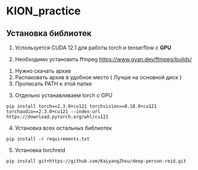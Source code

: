 # KION_practice
## Установка библиотек
1. Успользуется CUDA 12.1 для работы torch и tenserflow с **GPU**

2. Необходимо установить ffmpeg https://www.gyan.dev/ffmpeg/builds/

1) Нужно скачать архив
2) Распаковать архив в удобное место ( Лучше на основной диск )
3) Прописать PATH к этой папке

3. Отдельно устанавливаем torch с GPU
```
pip install torch==2.3.0+cu121 torchvision==0.18.0+cu121 torchaudio==2.3.0+cu121 --index-url https://download.pytorch.org/whl/cu121

```
4. Установка всех остальных библиотек
```
pip install -r requirements.txt
```
5. Установка torchreid
```
pip install git+https://github.com/KaiyangZhou/deep-person-reid.git
```